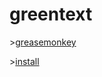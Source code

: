 greentext
=========

\>[greasemonkey](https://addons.mozilla.org/firefox/addon/greasemonkey/)

\>[install](https://raw.githubusercontent.com/franciscod/greentext/master/greentext.user.js)
